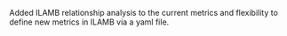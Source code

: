 Added ILAMB relationship analysis to the current metrics and flexibility to define new metrics in ILAMB via a yaml file.
